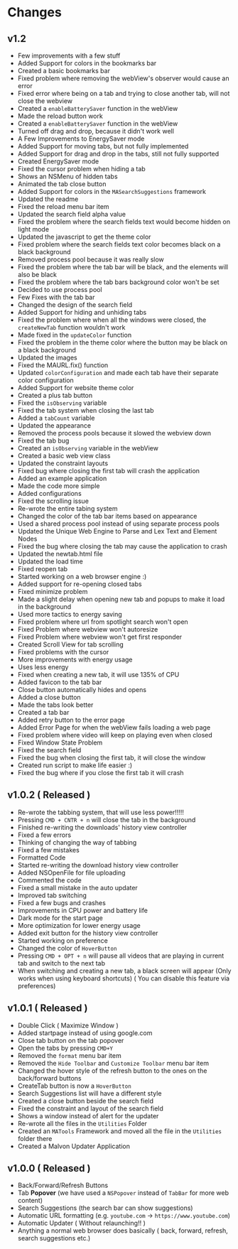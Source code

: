 #  Changes

## v1.2
- Few improvements with a few stuff
- Added Support for colors in the bookmarks bar
- Created a basic bookmarks bar
- Fixed problem where removing the webView's observer would cause an error
- Fixed error where being on a tab and trying to close another tab, will not close the webview
- Created a `enableBatterySaver` function in the webView
- Made the reload button work
- Created a `enableBatterySaver` function in the webView
- Turned off drag and drop, because it didn't work well
- A Few Improvements to EnergySaver mode
- Added Support for moving tabs, but not fully implemented
- Added Support for drag and drop in the tabs, still not fully supported
- Created EnergySaver mode
- Fixed the cursor problem when hiding a tab
- Shows an NSMenu of hidden tabs
- Animated the tab close button
- Added Support for colors in the `MASearchSuggestions` framework
- Updated the readme
- Fixed the reload menu bar item
- Updated the search field alpha value
- Fixed the problem where the search fields text would become hidden on light mode
- Updated the javascript to get the theme color
- Fixed problem where the search fields text color becomes black on a black background
- Removed process pool because it was really slow
- Fixed the problem where the tab bar will be black, and the elements will also be black
- Fixed the problem where the tab bars background color won't be set
- Decided to use process pool
- Few Fixes with the tab bar
- Changed the design of the search field
- Added Support for hiding and unhiding tabs
- Fixed the problem where when all the windows were closed, the `createNewTab` function wouldn't work
- Made fixed in the `updateColor` function
- Fixed the problem in the theme color where the button may be black on a black background
- Updated the images
- Fixed the MAURL.fix() function
- Updated `colorConfiguration` and made each tab have their separate color configuration
- Added Support for website theme color
- Created a plus tab button
- Fixed the `isObserving` variable
- Fixed the tab system when closing the last tab
- Added a `tabCount` variable
- Updated the appearance
- Removed the process pools because it slowed the webview down
- Fixed the tab bug
- Created an `isObserving` variable in the webView
- Created a basic web view class
- Updated the constraint layouts
- Fixed bug where closing the first tab will crash the application
- Added an example application
- Made the code more simple
- Added configurations
- Fixed the scrolling issue
- Re-wrote the entire tabing system
- Changed the color of the tab bar items based on appearance
- Used a shared process pool instead of using separate process pools
- Updated the Unique Web Engine to Parse and Lex Text and Element Nodes
- Fixed the bug where closing the tab may cause the application to crash
- Updated the newtab.html file
- Updated the load time
- Fixed reopen tab
- Started working on a web browser engine :)
- Added support for re-opening closed tabs
- Fixed minimize problem
- Made a slight delay when opening new tab and popups to make it load in the background
- Used more tactics to energy saving
- Fixed problem where url from spotlight search won't open 
- Fixed Problem where webview won't autoresize
- Fixed Problem where webview won't get first responder
- Created Scroll View for tab scrolling
- Fixed problems with the cursor
- More improvements with energy usage
- Uses less energy
- Fixed when creating a new tab, it will use 135% of CPU
- Added favicon to the tab bar
- Close button automatically hides and opens
- Added a close button
- Made the tabs look better
- Created a tab bar
- Added retry button to the error page
- Added Error Page for when the webView fails loading a web page
- Fixed problem where video will keep on playing even when closed
- Fixed Window State Problem
- Fixed the search field
- Fixed the bug when closing the first tab, it will close the window
- Created run script to make life easier :)
- Fixed the bug where if you close the first tab it will crash

## v1.0.2 ( **Released** )
- Re-wrote the tabbing system, that will use less power!!!!!
- Pressing `CMD + CNTR + n` will close the tab in the background
- Finished re-writing the downloads' history view controller
- Fixed a few errors
- Thinking of changing the way of tabbing
- Fixed a few mistakes
- Formatted Code
- Started re-writing the download history view controller
- Added NSOpenFile for file uploading
- Commented the code
- Fixed a small mistake in the auto updater
- Improved tab switching
- Fixed a few bugs and crashes
- Improvements in CPU power and battery life
- Dark mode for the start page
- More optimization for lower energy usage
- Added exit button for the history view controller
- Started working on preference
- Changed the color of `HoverButton`
- Pressing `CMD + OPT + n` will pause all videos that are playing in current tab and switch to the next tab
- When switching and creating a new tab, a black screen will appear (Only works when using keyboard shortcuts) ( You can disable this feature via preferences)

## v1.0.1 ( **Released** )
- Double Click ( Maximize Window )
- Added startpage instead of using google.com
- Close tab button on the tab popover
- Open the tabs by pressing `CMD+Y`
- Removed the `format` menu bar item
- Removed the `Hide Toolbar` and `Customize Toolbar` menu bar item
- Changed the hover style of the refresh button to the ones on the back/forward buttons
- CreateTab button is now a `HoverButton`
- Search Suggestions list will have a different style
- Created a close button beside the search field
- Fixed the constraint and layout of the search field
- Shows a window instead of alert for the updater
- Re-wrote all the files in the `Utilities` Folder
- Created an `MATools` Framework and moved all the file in the `Utilities` folder there
- Created a Malvon Updater Application


## v1.0.0 ( **Released** )
- Back/Forward/Refresh Buttons
- Tab **Popover** (we have used a `NSPopover` instead of `TabBar` for more web content)
- Search Suggestions (the search bar can show suggestions)
- Automatic URL formatting (e.g. `youtube.com` -> `https://www.youtube.com`)
- Automatic Updater ( Without relaunching!! )
- Anything a normal web browser does basically ( back, forward, refresh, search suggestions etc.)
